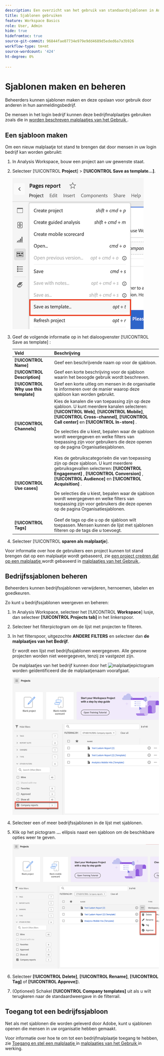 ```yaml
---
description: Een overzicht van het gebruik van standaardsjablonen in Analysis Workspace.
title: Sjablonen gebruiken
feature: Workspace Basics
role: User, Admin
hide: true
hidefromtoc: true
source-git-commit: 96844fae07734e979e9dd4689d5eded6a7a3b926
workflow-type: tm+mt
source-wordcount: '424'
ht-degree: 0%

---
```


# Sjablonen maken en beheren

Beheerders kunnen sjablonen maken en deze opslaan voor gebruik door anderen in hun aanmeldingsbedrijf.

De mensen in het login bedrijf kunnen deze bedrijfmalplaatjes gebruiken zoals die in [ worden beschreven malplaatjes van het Gebruik ](/help/analysis-workspace/templates/use-templates.md).

## Een sjabloon maken

<!-- is this only admins? -->

Om een nieuw malplaatje tot stand te brengen dat door mensen in uw login bedrijf kan worden gebruikt:

1. In Analysis Workspace, bouw een project aan uw gewenste staat.

1. Selecteer [!UICONTROL **Project**] > **[!UICONTROL Save as template…]**.

   ![ het rapport van het Bedrijf ](assets/company-template-save.png)

1. Geef de volgende informatie op in het dialoogvenster [!UICONTROL Save as template] :

   | Veld | Beschrijving |
   |---------|----------|
   | **[!UICONTROL Name]** | Geef een beschrijvende naam op voor de sjabloon. |
   | **[!UICONTROL Description]** | Geef een korte beschrijving voor de sjabloon waarin het beoogde gebruik wordt beschreven. |
   | **[!UICONTROL Why use this template]** | Geef een korte uitleg om mensen in de organisatie te informeren over de manier waarop deze sjabloon kan worden gebruikt. |
   | **[!UICONTROL Channels]** | Kies de kanalen die van toepassing zijn op deze sjabloon. U kunt meerdere kanalen selecteren: **[!UICONTROL Web]**, **[!UICONTROL Mobile]**, **[!UICONTROL Cross-channel]**, **[!UICONTROL Call center]** en **[!UICONTROL In-store]** .<p>De selecties die u kiest, bepalen waar de sjabloon wordt weergegeven en welke filters van toepassing zijn voor gebruikers die deze openen op de pagina Organisatiesjablonen.</p> |
   | **[!UICONTROL Use cases]** | Kies de gebruikscategorieën die van toepassing zijn op deze sjabloon. U kunt meerdere gebruiksgevallen selecteren: **[!UICONTROL Engagement]** , **[!UICONTROL Conversion]** , **[!UICONTROL Audience]** en **[!UICONTROL Acquisition]** . <p>De selecties die u kiest, bepalen waar de sjabloon wordt weergegeven en welke filters van toepassing zijn voor gebruikers die deze openen op de pagina Organisatiesjablonen.</p> |
   | **[!UICONTROL Tags]** | Geef de tags op die u op de sjabloon wilt toepassen. Mensen kunnen de lijst met sjablonen filteren op de tags die u toevoegt. |

1. Selecteer [!UICONTROL **sparen als malplaatje**].

Voor informatie over hoe de gebruikers een project kunnen tot stand brengen dat op een malplaatje wordt gebaseerd, zie [ een project creëren dat op een malplaatje ](/help/analysis-workspace/templates/use-templates.md#create-a-project-based-on-a-template) wordt gebaseerd in [ malplaatjes van het Gebruik ](/help/analysis-workspace/templates/use-templates.md).

## Bedrijfssjablonen beheren

Beheerders kunnen bedrijfssjablonen verwijderen, hernoemen, labelen en goedkeuren.

Zo kunt u bedrijfssjablonen weergeven en beheren:

1. In Analysis Workspace, selecteer het [!UICONTROL **Workspace**] lusje, dan selecteer **[!UICONTROL Projects tab]** in het linkerspoor.

1. Selecteer het filterpictogram om de lijst met projecten te filteren.

1. In het filterspoor, uitgezochte **ANDERE FILTERS** en selecteer dan **de malplaatjes van het Bedrijf**.

   Er wordt een lijst met bedrijfssjablonen weergegeven. Alle gewone projecten worden niet weergegeven, tenzij ze vastgezet zijn.

   De malplaatjes van het bedrijf kunnen door het ![ malplaatjepictogram ](https://spectrum.adobe.com/static/icons/workflow_18/Smock_FileTemplate_18_N.svg) worden geïdentificeerd die de malplaatjenaam voorafgaat.

   <!-- Update screenshot -->

   ![ het bedrijf van de vertoning malplaatjes filters ](assets/company-reports-filter.png)

1. Selecteer een of meer bedrijfssjablonen in de lijst met sjablonen.

1. Klik op het pictogram **...** elilpsis naast een sjabloon om de beschikbare opties weer te geven.

   <!-- Update screenshot -->

   ![ de malplaatjeacties van het Bedrijf ](assets/company-reports-actions.png)

1. Selecteer **[!UICONTROL Delete]**, **[!UICONTROL Rename]**, **[!UICONTROL Tag]** of **[!UICONTROL Approve]**).

1. (Optioneel) Schakel **[!UICONTROL Company templates]** uit als u wilt terugkeren naar de standaardweergave in de filterrail.

## Toegang tot een bedrijfssjabloon

Net als met sjablonen die worden geleverd door Adobe, kunt u sjablonen openen die mensen in uw organisatie hebben gemaakt.

Voor informatie over hoe te om tot een bedrijfmalplaatje toegang te hebben, zie [ Toegang en stel een malplaatje ](/help/analysis-workspace/templates/use-templates.md#access-and-run-a-template) in [ malplaatjes van het Gebruik ](/help/analysis-workspace/templates/use-templates.md) in werking.
